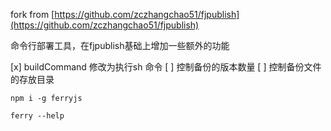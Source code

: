 fork from [https://github.com/zczhangchao51/fjpublish](https://github.com/zczhangchao51/fjpublish)  

命令行部署工具，在fjpublish基础上增加一些额外的功能

[x] buildCommand 修改为执行sh 命令
[ ] 控制备份的版本数量
[ ] 控制备份文件的存放目录

```shell
npm i -g ferryjs

ferry --help
```